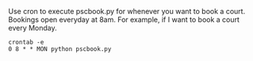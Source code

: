 Use cron to execute pscbook.py for whenever you want to book a court. Bookings
open everyday at 8am. For example, if I want to book a court every Monday.

```
crontab -e
0 8 * * MON python pscbook.py
```

